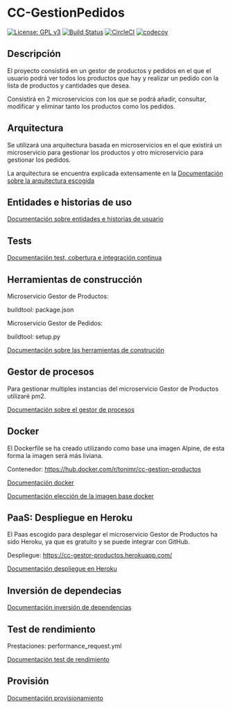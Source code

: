 # CC-GestionPedidos

[![License: GPL v3](https://img.shields.io/badge/License-GPL%20v3-blue.svg)](https://www.gnu.org/licenses/gpl-3.0)
[![Build Status](https://travis-ci.com/toniMR/CC-GestionPedidos.svg?branch=master)](https://travis-ci.com/toniMR/CC-GestionPedidos)
[![CircleCI](https://circleci.com/gh/toniMR/CC-GestionPedidos/tree/master.svg?style=svg)](https://circleci.com/gh/toniMR/CC-GestionPedidos/tree/master)
[![codecov](https://codecov.io/gh/toniMR/CC-GestionPedidos/branch/master/graph/badge.svg)](https://codecov.io/gh/toniMR/CC-GestionPedidos)

## Descripción

El proyecto consistirá en un gestor de productos y pedidos en el que el usuario podrá ver todos los productos que hay y realizar un pedido con la lista de productos y cantidades que desea.  

Consistirá en 2 microservicios con los que se podrá añadir, consultar, modificar y eliminar tanto los productos como los pedidos.

## Arquitectura

Se utilizará una arquitectura basada en microservicios en el que existirá un microservicio para gestionar los productos y otro microservicio para gestionar los pedidos.  

La arquitectura se encuentra explicada extensamente en la [Documentación sobre la arquitectura escogida](doc/arquitectura.md)

## Entidades e historias de uso

[Documentación sobre entidades e historias de usuario](doc/entidades.md)

## Tests

[Documentación test, cobertura e integración continua](doc/tests.md)

## Herramientas de construcción

Microservicio Gestor de Productos:

buildtool: package.json

Microservicio Gestor de Pedidos:

buildtool: setup.py

[Documentación sobre las herramientas de construción](doc/herramientasConstruccion.md)

## Gestor de procesos

Para gestionar multiples instancias del microservicio Gestor de Productos utilizaré pm2.

[Documentación sobre el gestor de procesos](doc/gestorProcesos.md)

## Docker

El Dockerfile se ha creado utilizando como base una imagen Alpine, de esta
forma la imagen será más liviana.

Contenedor: https://hub.docker.com/r/tonimr/cc-gestion-productos

[Documentación docker](doc/docker.md)  

[Documentación elección de la imagen base docker](doc/eleccionImagenDocker.md)

## PaaS: Despliegue en Heroku

El Paas escogido para desplegar el microservicio Gestor de Productos ha sido Heroku, ya que es gratuito y se puede integrar con GitHub.

Despliegue: https://cc-gestor-productos.herokuapp.com/

[Documentación despliegue en Heroku](doc/despliegueHeroku.md)

## Inversión de dependecias

[Documentación inversión de dependencias](doc/inversionDependencias.md)

## Test de rendimiento

Prestaciones: performance_request.yml

[Documentación test de rendimiento](doc/rendimientoTaurus.md)

## Provisión

[Documentación provisionamiento](doc/provisionamiento.md)